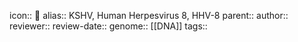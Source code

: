 icon:: 🦠
alias:: KSHV, Human Herpesvirus 8, HHV-8
parent::
author::
reviewer::
review-date::
genome:: [[DNA]]
tags::
